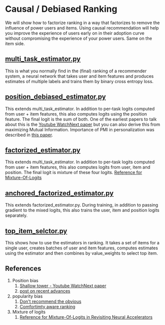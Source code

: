 # Causal / Debiased Ranking

We will show how to factorize ranking in a way that factorizes to remove the influence of power users and items. Using causal recommendation will help you improve the experience of users early on in their adoption curve without compromising the experience of your power users. Same on the item side.

## [multi_task_estimator.py](./src/multi_task_estimator.py)

This is what you normally find in the (final) ranking of a recommender system, a neural network that takes user and item features and produces estimates of multiple labels and trains them by binary cross entropy loss.

## [position_debiased_estimator.py](./src/position_debiased_estimator.py)

This extends multi_task_estimator. In addition to per-task logits computed from user + item features, this also computes logits using the position feature. The final logit is the sum of both. One of the earliest papers to talk about this is the [Youtube WatchNext paper](https://daiwk.github.io/assets/youtube-multitask.pdf) but you can also derive this from maximizing Mutual Information. Importance of PMI in personalization was described in [this paper](https://dl.acm.org/doi/pdf/10.1145/3523227.3546753).

## [factorized_estimator.py](./src/factorized_estimator.py)

This extends multi_task_estimator. In addition to per-task logits computed from user + item features, this also computes logits from user, item and position. The final logit is mixture of these four logits. [Reference for Mixture-Of-Logits](https://arxiv.org/abs/2306.04039)

## [anchored_factorized_estimator.py](./src/anchored_factorized_estimator.py)

This extends factorized_estimator.py. During training, in addition to passing gradient to the mixed logits, this also trains the user, item and position logits separately.

## [top_item_selctor.py](./src/top_item_selctor.py)

This shows how to use the estimators in ranking. It takes a set of items for a single user, creates batches of user and item features, computes estimates using the estimator and then combines by value_weights to select top item.

## References

1. Position bias
   1. [Shallow tower - Youtube WatchNext paper](https://daiwk.github.io/assets/youtube-multitask.pdf)
   2. [post on recent advances](https://www.linkedin.com/feed/update/urn:li:activity:7140837803960975360?updateEntityUrn=urn%3Ali%3Afs_feedUpdate%3A%28V2%2Curn%3Ali%3Aactivity%3A7140837803960975360%29)
2. popularity bias
   1. [Don't recommend the obvious](https://dl.acm.org/doi/pdf/10.1145/3523227.3546753)
   2. [Comfortimty aware ranking](https://arxiv.org/abs/2304.08562)
3. Mixture of logits
   1. [Reference for Mixture-Of-Logits in Revisiting Neural Accelerators](https://arxiv.org/abs/2306.04039)
